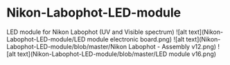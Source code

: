 # Nikon-Labophot-LED-module
LED module for Nikon Labophot (UV and Visible spectrum)
![alt text](Nikon-Labophot-LED-module/LED module electronic board.png)
![alt text](Nikon-Labophot-LED-module/blob/master/Nikon Labophot - Assembly v12.png)
![alt text](Nikon-Labophot-LED-module/blob/master/LED module v16.png)
